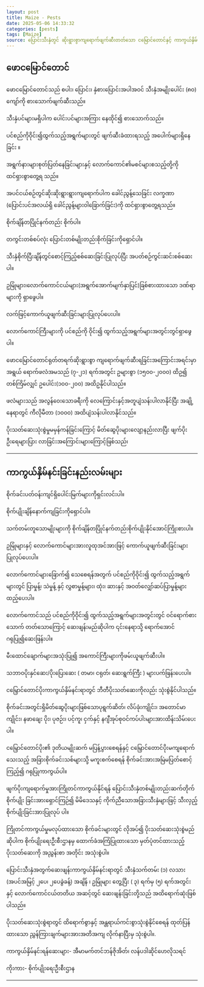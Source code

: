 ```yaml
---
layout: post
title: Maize - Pests
date: 2025-05-06 14:33:32 
categories: [pests]
tags: [Maize]
source: ပြောင်းသီးနှံတွင် ဆိုးရွားစွာကျရောက်ဖျက်ဆီးတတ်သော ငမြောင်တောင်နှင့် ကာကွယ်နှိမ်နင်းနည်းများ.docx
---
```


## ဖောငမြောင်တောင်

ဖောငမြောင်တောင်သည် စပါး၊ ပြောင်း၊ နှံစားပြောင်းအပါအဝင် သီးနှံအမျိုးပေါင်း (၈၀) ကျော်ကို စားသောက်ဖျက်ဆီးသည်။

သီးနှံပင်များမရှိပါက ပေါင်းပင်များအကြား နေထိုင်၍ စားသောက်သည်။

ပင်စည်ကိုဝိုင်း၍ထွက်သည့်အရွက်များတွင် ဖျက်ဆီးခံထားရသည့် အပေါက်များရှိနေခြင်း ။

အရွက်နားများစုတ်ပြတ်နေခြင်းများနှင့် လောက်ကောင်၏မစင်များစသည့်တို့ကို ထင်ရှားစွာတွေ့ရ သည်။

အပင်ငယ်စဉ်တွင်ဆိုးဆိုးရွားရွားကျရောက်ပါက ခေါင်ညွန့်သေခြင်း လက္ခဏာ (ပြောင်းပင်အလယ်ရှိ ခေါင်ညွန့်များဝါခြောက်ခြင်း)ကို ထင်ရှားစွာတွေ့ရသည်။

စိုက်ချိန်တပြိုင်နက်တည်း စိုက်ပါ။

တကွင်းတစ်စပ်လုံး ပြောင်းတစ်မျိုးတည်းစိုက်ခြင်းကိုရှောင်ပါ။

သီးနှံစိုက်ပြီးချိန်တွင်စောင့်ကြည့်စစ်ဆေးခြင်းပြုလုပ်ပြီး အပတ်စဉ်ကွင်းဆင်းစစ်ဆေးပါ။

ဥမြုံများ၊လောက်ကောင်ငယ်များ(အရွက်အောက်မျက်နှာပြင်)ခြစ်စားထားသော ဒဏ်ရာများကို ရှာဖွေပါ။

လက်ဖြင့်ကောက်ယူဖျက်ဆီးခြင်းများပြုလုပ်ပေးပါ။

လောက်ကောင်ကြီးများကို ပင်စည်ကို ဝိုင်း၍ ထွက်သည့်အရွက်များအတွင်းတွင်ရှာဖွေပါ။

ဖောငမြောင်တောင်ရုတ်တရက်ဆိုးရွားစွာ ကျရောက်ဖျက်ဆီးရခြင်းအကြောင်းအရင်းမှာ အရွယ် ရောက်ဖလံအမသည် (၇-၂၁) ရက်အတွင်း ဥများစွာ (၁၅၀၀-၂၀၀၀) ထိဥ၍ တစ်ကြိမ်လျှင် ဥပေါင်း(၁၀၀-၂၀၀) အထိဥနိုင်ပါသည်။

ဖလံများသည် အလွန်ဝေးသောခရီးကို လေကြောင်းနှင့်အတူပျံသန်းပါလာနိုင်ပြီး အချို့နေရာတွင် ကီလိုမီတာ (၁၀၀၀) အထိပျံသန်းပါလာနိုင်သည်။

ပိုးသတ်ဆေးသုံးစွဲမှုမမှန်ကန်ခြင်းကြောင့် မိတ်ဆွေပိုးများလျော့နည်းလာပြီး ဖျက်ပိုးဦးရေများပြား လာခြင်းအကြောင်းများကြောင့်ဖြစ်သည်၊

---

## ကာကွယ်နှိမ်နင်းခြင်းနည်းလမ်းများ

စိုက်ခင်းပတ်ဝန်းကျင်ရှိပေါင်းမြက်များကိုရှင်းလင်းပါ။

စိုက်ပျိုးချိန်နောက်ကျခြင်းကိုရှောင်ပါ။

သက်တမ်းတူသောမျိုးများကို စိုက်ချိန်တပြိုင်နက်တည်းစိုက်ပျိုးနိုင်အောင်ကြိုးစားပါ။

ဥမြုံများနှင့် လောက်ကောင်များအားလူထုအင်အားဖြင့် ကောက်ယူဖျက်ဆီးခြင်းများပြုလုပ်ပေးပါ။

လောက်ကောင်များခြောက်၍ သေစေရန်အတွက် ပင်စည်ကိုဝိုင်း၍ ထွက်သည့်အရွက်များတွင် ပြာမှုန့်၊ သဲမှုန့် နှင့် လွှစာမှုန့်များ၊ ထုံး၊ ဆားနှင့် အဝတ်လျှော်ဆပ်ပြာမှုန့်များထည့်ပေးပါ။

လောက်ကောင်သည် ပင်စည်ကိုဝိုင်း၍ ထွက်သည့်အရွက်များအတွင်းတွင် ဝင်ရောက်စားသောက် တတ်သောကြောင့် ဆေးဖျန်းမည်ဆိုပါက ၎င်းနေရာသို့ ရောက်အောင် ဂရုပြု၍ဆေးဖြန်းပါ။

မီးထောင်ချောက်များအသုံးပြု၍ အကောင်ကြီးများကိုဖမ်းယူဖျက်ဆီးပါ။

သဘာဝပိုးနှင်ဆေး/ပိုးပြေးဆေး ( တမာ၊ ငရုတ်၊ ဆေးရွက်ကြီး ) များပက်ဖြန်းပေးပါ။

ငမြှောင်တောင်ပိုးကာကွယ်နှိမ်နင်းရာတွင် ဘီတီပိုးသတ်ဆေးကိုလည်း သုံးစွဲနိုင်ပါသည်။

စိုက်ခင်းအတွင်းရှိမိတ်ဆွေပိုးများဖြစ်သောပုရွက်ဆိတ်၊ လိပ်ခုံးကျိုင်း၊ အတောင်မာကျိုင်း၊ နဖာချေး ပိုး၊ ပုဇဉ်း၊ ပင့်ကူ၊ ငှက်နှင့် နဂျီအုပ်စုဝင်ကပ်ပါးများအားထိန်းသိမ်းပေးပါ။

ငမြှောင်တောင်ပိုး၏ ဒုတိယမျိုးဆက် မပြန့်ပွားစေရန်နှင့် ငမြှောင်တောင်ပိုးမကျရောက်သေးသည့် အခြားစိုက်ခင်းသစ်များသို့ မကူးစက်စေရန် စိုက်ခင်းအားအမြဲမပြတ်စောင့်ကြည့်၍ ဂရုပြုကာကွယ်ပါ။

ဖျက်ပိုးကျရောက်မှုအားကြိုတင်ကာကွယ်နိုင်ရန်  ပြောင်းသီးနှံတစ်မျိုးတည်းဆက်တိုက်  စိုက်ပျိုး ခြင်းအားရှောင်ကြဉ်၍ မိမိဒေသနှင့် ကိုက်ညီသောအခြားသီးနှံများဖြင့် သီးလှည့်စိုက်ပျိုးခြင်းအားပြုလုပ် ပါ။

ကြိုတင်ကာကွယ်မှုမလုပ်ထားသော စိုက်ခင်းများတွင် လိုအပ်၍ ပိုးသတ်ဆေးသုံးစွဲမည်ဆိုပါက  စိုက်ပျိုးရေးဦးစီးဌာနမှ ထောက်ခံအကြံပြုထားသော မှတ်ပုံတင်ထားသည့်ပိုးသတ်ဆေးကို အညွှန်းစာ အတိုင်း အသုံးစွဲပါ။

ပြောင်းသီးနှံအတွက်ဆေးဖျန်းကာကွယ်နှိမ်နင်းရာတွင် သီးနှံသက်တမ်း (၁) လသား (အပင်အမြင့်    ၂ပေ၊ ၂ပေခွဲခန့်) အချိန် ၊ ဥမြုံများ တွေ့ပြီး ( ၃) ရက်မှ (၅) ရက်အတွင်းနှင့် လောက်ကောင်ငယ်တတိယ အဆင့်တွင် ဆေးဖျန်းခြင်းတို့သည် အထိရောက်ဆုံးဖြစ်ပါသည်။

ပိုးသတ်ဆေးသုံးစွဲရာတွင် ထိရောက်စွာနှင့် အန္တရာယ်ကင်းစွာသုံးစွဲနိုင်စေရန် ထုတ်ပြန်ထားသော ညွှန်ကြားချက်များအားအတိအကျ လိုက်နာပြီးမှ သုံးစွဲပါ။.

ကာကွယ်နှိမ်နင်းရန်ဆေးများ- အီမာမက်တင်ဘန်ဇိုအိတ်၊ လန်ပဒါဆိုင်ဟေလိုသရင်

ကိုးကား- စိုက်ပျိုးရေးဦးစီးဌာန

---
